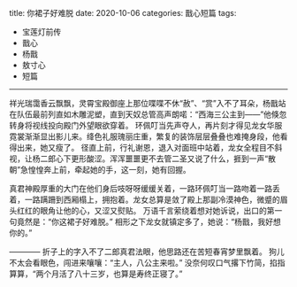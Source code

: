 title:	你裙子好难脱
date:	2020-10-06
categories: 戬心短篇
tags:
- 宝莲灯前传
- 戬心
- 杨戬
- 敖寸心
- 短篇
---

祥光瑞霭香云飘飘，灵霄宝殿御座上那位喋喋不休“赦”、“赏”入不了耳朵，杨戬站在队伍最前列直如木雕泥塑，直到天奴总管高声朗喏：“西海三公主到——”他倏忽转身将视线投向殿门外望眼欲穿着。<!-- more -->
环佩叮当先声夺人，再片刻才得见龙女华服霓裳渐渐显出影儿来。绛色礼服瑰丽庄重，繁复的装饰层层叠叠也难掩身段，他看得出来，她又瘦了。
径直上前，行礼谢恩，退入对面班中站着，龙女全程目不斜视，让杨二郎心下更形酸涩。浑浑噩噩更不去管二圣又说了什么，捱到一声“散朝”急惶惶奔上前，牵起她的手，这一刻，她有回握。

真君神殿厚重的大门在他们身后吱呀呀缓缓关着，一路环佩叮当一路吻着一路丢着，一路蹒跚到西厢榻上，拥抱着。龙女总算是敛了殿上那副冷漠神色，微蹙的眉头红红的眼角让他的心，又涩又熨贴。
万语千言萦绕着想对她诉说，出口的第一句竟然是：“你这裙子好难脱。”
相形之下龙女就镇定多了，她说：“杨戬，我好想你的。”

————
折子上的字入不了二郎真君法眼，他思路还在苦短春宵梦里飘着。
狗儿不太会看眼色，闯进来嚷嚷：“主人，八公主来啦。”
没奈何叹口气撂下竹简，掐指算算，“两个月活了八十三岁，也算是寿终正寝了。”